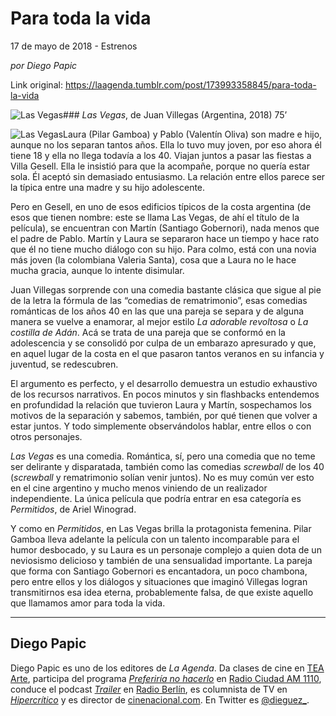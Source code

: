 # Para toda la vida



17 de mayo de 2018 - Estrenos

_por Diego Papic_

Link original: https://laagenda.tumblr.com/post/173993358845/para-toda-la-vida

![Las Vegas](https://64.media.tumblr.com/367bdbd0b367bba2844091af3f5e5256/tumblr_p8vkfcERhu1u3lb1ko3_r1_500.jpg)### *Las Vegas*, de Juan Villegas (Argentina, 2018) 75’

![Las Vegas](https://64.media.tumblr.com/5d7e16c4d62b0587b844db74a023e15d/tumblr_inline_p8vuogikhA1t6q87u_400.jpg)Laura (Pilar Gamboa) y Pablo (Valentín Oliva) son madre e hijo, aunque no los separan tantos años. Ella lo tuvo muy joven, por eso ahora él tiene 18 y ella no llega todavía a los 40. Viajan juntos a pasar las fiestas a Villa Gesell. Ella le insistió para que la acompañe, porque no quería estar sola. Él aceptó sin demasiado entusiasmo. La relación entre ellos parece ser la típica entre una madre y su hijo adolescente.

Pero en Gesell, en uno de esos edificios típicos de la costa argentina (de esos que tienen nombre: este se llama Las Vegas, de ahí el título de la película), se encuentran con Martín (Santiago Gobernori), nada menos que el padre de Pablo. Martín y Laura se separaron hace un tiempo y hace rato que él no tiene mucho diálogo con su hijo. Para colmo, está con una novia más joven (la colombiana Valeria Santa), cosa que a Laura no le hace mucha gracia, aunque lo intente disimular.

Juan Villegas sorprende con una comedia bastante clásica que sigue al pie de la letra la fórmula de las “comedias de rematrimonio”, esas comedias románticas de los años 40 en las que una pareja se separa y de alguna manera se vuelve a enamorar, al mejor estilo *La adorable revoltosa* o *La costilla de Adán*. Acá se trata de una pareja que se conformó en la adolescencia y se consolidó por culpa de un embarazo apresurado y que, en aquel lugar de la costa en el que pasaron tantos veranos en su infancia y juventud, se redescubren.

El argumento es perfecto, y el desarrollo demuestra un estudio exhaustivo de los recursos narrativos. En pocos minutos y sin flashbacks entendemos en profundidad la relación que tuvieron Laura y Martín, sospechamos los motivos de la separación y sabemos, también, por qué tienen que volver a estar juntos. Y todo simplemente observándolos hablar, entre ellos o con otros personajes.

*Las Vegas* es una comedia. Romántica, sí, pero una comedia que no teme ser delirante y disparatada, también como las comedias *screwball* de los 40 (*screwball* y rematrimonio solían venir juntos). No es muy común ver esto en el cine argentino y mucho menos viniendo de un realizador independiente. La única película que podría entrar en esa categoría es *Permitidos*, de Ariel Winograd.

Y como en *Permitidos*, en Las Vegas brilla la protagonista femenina. Pilar Gamboa lleva adelante la película con un talento incomparable para el humor desbocado, y su Laura es un personaje complejo a quien dota de un neviosismo delicioso y también de una sensualidad importante. La pareja que forma con Santiago Gobernori es encantadora, un poco chambona, pero entre ellos y los diálogos y situaciones que imaginó Villegas logran transmitirnos esa idea eterna, probablemente falsa, de que existe aquello que llamamos amor para toda la vida.

  




---

 Diego Papic
------------

 Diego Papic es uno de los editores de *La Agenda*. Da clases de cine en [TEA Arte](http://tea-arte.com.ar/), participa del programa *[Preferiría no hacerlo](http://preferiria-no-hacerlo.tumblr.com/)* en [Radio Ciudad AM 1110](http://www.buenosaires.gob.ar/radiociudad), conduce el podcast *[Trailer](http://www.radioberlin.com.ar/programas/trailer)* en [Radio Berlín](http://www.radioberlin.com.ar/), es columnista de TV en *[Hipercrítico](http://hipercritico.com/)* y es director de [cinenacional.com](http://www.cinenacional.com/). En Twitter es [@dieguez\_](https://twitter.com/dieguez_). 

